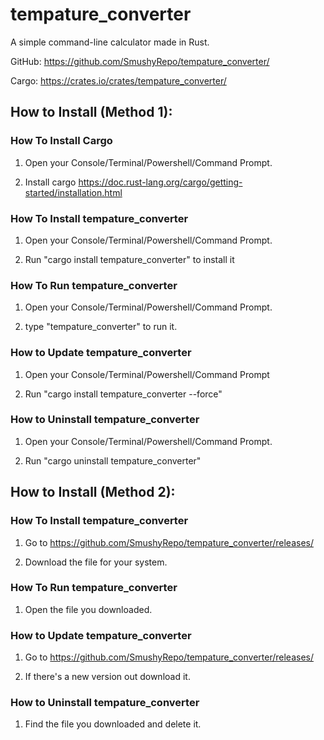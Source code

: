 # tempature_converter
A simple command-line calculator made in Rust.

GitHub: https://github.com/SmushyRepo/tempature_converter/

Cargo: https://crates.io/crates/tempature_converter/

## How to Install (Method 1):

### How To Install Cargo
1. Open your Console/Terminal/Powershell/Command Prompt.

2. Install cargo https://doc.rust-lang.org/cargo/getting-started/installation.html

### How To Install tempature_converter
1. Open your Console/Terminal/Powershell/Command Prompt.

2. Run "cargo install tempature_converter" to install it

### How To Run tempature_converter
1. Open your Console/Terminal/Powershell/Command Prompt.

2. type "tempature_converter" to run it.

### How to Update tempature_converter
1. Open your Console/Terminal/Powershell/Command Prompt

2. Run "cargo install tempature_converter --force"

### How to Uninstall tempature_converter
1. Open your Console/Terminal/Powershell/Command Prompt.

2. Run "cargo uninstall tempature_converter"

## How to Install (Method 2):

### How To Install tempature_converter
1. Go to https://github.com/SmushyRepo/tempature_converter/releases/

2. Download the file for your system.

### How To Run tempature_converter
1. Open the file you downloaded.

### How to Update tempature_converter
1. Go to https://github.com/SmushyRepo/tempature_converter/releases/

2. If there's a new version out download it.

### How to Uninstall tempature_converter
1. Find the file you downloaded and delete it.
